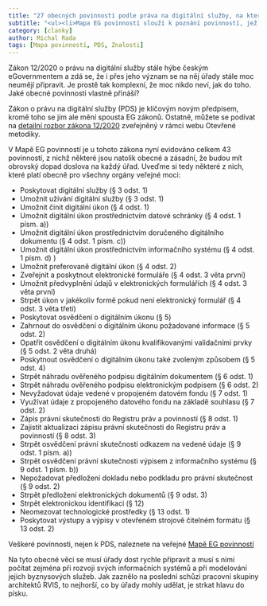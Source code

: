 ```yaml
---
title: "27 obecných povinností podle práva na digitální služby, na které se musí úřady připravit"
subtitle: "<ul><li>Mapa EG povinností slouží k poznání povinností, jež musejí úřady naplňovat.<li>Zákon 12/2020 o právu na digitální služby stanoví celkem 43 povinností.<li>27 z nich platí obecně pro celou veřejnou správu a jde o zcela zásadní věci.</ul>"
category: [clanky]
author: Michal Rada
tags: [Mapa povinností, PDS, Znalosti]
---
```


Zákon 12/2020 o právu na digitální služby stále hýbe českým eGovernmentem a zdá se, že i přes jeho význam se na něj úřady stále moc neumějí připravit. Je prostě tak komplexní, že moc nikdo neví, jak do toho. Jaké obecné povinnosti vlastně přináší?

Zákon o právu na digitální služby (PDS) je klíčovým novým předpisem, kromě toho se jím ale mění spousta EG zákonů. Ostatně, můžete se podívat na [detailní rozbor zákona 12/2020](http://www.openczeg.cz//otevrene-metodiky/legislativa/pds_rozbor/) zveřejněný v rámci webu Otevřené metodiky.

V Mapě EG povinností je u tohoto zákona nyní evidováno celkem 43 povinností, z nichž některé jsou natolik obecné a zásadní, že budou mít obrovský dopad doslova na každý úřad. Uveďme si tedy některé z nich, které platí obecně pro všechny orgány veřejné moci:

- Poskytovat digitální služby (§ 3 odst. 1)
- Umožnit užívání digitální služby (§ 3 odst. 1)
- Umožnit činit digitální úkon (§ 4 odst. 1)
- Umožnit digitální úkon prostřednictvím datové schránky (§ 4 odst. 1 písm. a))
- Umožnit digitální úkon prostřednictvím doručeného digitálního dokumentu (§ 4 odst. 1 písm. c))
- Umožnit digitální úkon prostřednictvím informačního systému (§ 4 odst. 1 písm. d) )
- Umožnit preferovaně digitální úkon (§ 4 odst. 2)
- Zveřejnit a poskytnout elektronické formuláře (§ 4 odst. 3 věta první)
- Umožnit předvyplnění údajů v elektronických formulářích (§ 4 odst. 3 věta první)
- Strpět úkon v jakékoliv formě pokud není elektronický formulář (§ 4 odst. 3 věta třetí)
- Poskytovat osvědčení o digitálním úkonu (§ 5)
- Zahrnout do osvědčení o digitálním úkonu požadované informace (§ 5 odst. 2)
- Opatřit osvědčení o digitálním úkonu kvalifikovanými validačními prvky (§ 5 odst. 2 věta druhá)
- Poskytnout osvědčení o digitálním úkonu také zvoleným způsobem (§ 5 odst. 4)
- Strpět náhradu ověřeného podpisu digitálním dokumentem (§ 6 odst. 1)
- Strpět náhradu ověřeného podpisu elektronickým podpisem (§ 6 odst. 2)
- Nevyžadovat údaje vedené v propojeném datovém fondu (§ 7 odst. 1)
- Využívat údaje z propojeného datového fondu na základě souhlasu (§ 7 odst. 2)
- Zápis právní skutečnosti do Registru práv a povinností (§ 8 odst. 1)
- Zajistit aktualizaci zápisu právní skutečnosti do Registru práv a povinností (§ 8 odst. 3)
- Strpět osvědčení právní skutečnosti odkazem na vedené údaje (§ 9 odst. 1 písm. a))
- Strpět osvědčení právní skutečnosti výpisem z informačního systému (§ 9 odst. 1 písm. b))
- Nepožadovat předložení dokladu nebo podkladu pro právní skutečnost (§ 9 odst. 2)
- Strpět předložení elektronických dokumentů (§ 9 odst. 3)
- Strpět elektronickou identifikaci (§ 12)
- Neomezovat technologické prostředky (§ 13 odst. 1)
- Poskytovat výstupy a výpisy v otevřeném strojově čitelném formátu (§ 13 odst. 2)



Veškeré povinnosti, nejen k PDS, naleznete na veřejné [Mapě EG povinností](https://openczeg.CZ/povinnosti)

Na tyto obecné věci se musí úřady dost rychle připravit a musí s nimi počítat zejména při rozvoji svých informačních systémů a při modelování jejich byznysových služeb. Jak zaznělo na poslední schůzi pracovní skupiny architektů RVIS, to nejhorší, co by úřady mohly udělat, je strkat hlavu do písku.
